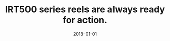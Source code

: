 ---
title: IRT500 series reels are always ready for action.
date: 2018-01-01
description: IRT500 series reels are always ready for action.
thumb: /assets/images/photo-gallery/irt500-onboat.jpeg
image: /assets/images/photo-gallery/irt500-onboat.jpeg
# angler-name: Johnny B. Goode

reel-type: spinning
reel-series: 500 

# location: Someplace, United States
# fish: Some Big Fish
# fish-length: 49 in.
# fish-weight: 78 lbs.
---
